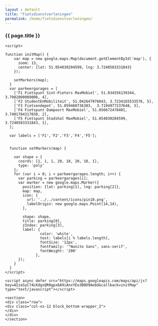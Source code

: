 ```yaml
---
layout : default
title: "Fietsdienstverleningen"
permalink: /home/fietsdienstverleningen/
---
```



<dl>
<div class="container">
<div class="row">
<div class="col-xs-12 block_top wrapper_3">
        <h3 class="text-center padding-block">{{ page.title }}</h3>
</div>
</div>



<section>
    <div class="row">
      <div class="col-xs-12" id="map">
      </div>
    </div>
</section>
<section>
    <div class="row row_background">
        <section class="page">
        </section>
    </div>
</section><!-- end container -->


<script src="https://developers.google.com/maps/documentation/javascript/examples/markerclusterer/markerclusterer.js">
    </script>

    <script>
        
    function initMap() {
        var map = new google.maps.Map(document.getElementById('map'), {
          zoom: 13,
          center: {lat: 51.054030204599, lng: 3.7240583331843}
        });

        setMarkers(map);
      }
      var parkeergarages = [
        ['F1 Fietspunt Sint-Pieters MaxMobiel', 51.034556139344, 3.7082800089006, 4],
        ['F2 StudentEnMobiliteit', 51.042647976043, 3.7234165533576, 5],
        ['F3 Fietsendepot', 51.059460736383,  3.7194977237648, 3],
        ['F4 Fietspunt Dampoort MaxMobiel', 51.056672478401, 3.7401784317038, 2],
        ['F5 Fietspunt Stadshal MaxMobiel', 51.054030204599, 3.7240583331843, 1],
      ];

      var labels = ['F1','F2','F3','F4','F5'];


      function setMarkers(map) {

        var shape = {
          coords: [1, 1, 1, 20, 18, 20, 18, 1],
          type: 'poly'
        };
        for (var i = 0; i < parkeergarages.length; i++) {
          var parking = parkeergarages[i];
          var marker = new google.maps.Marker({
            position: {lat: parking[1], lng: parking[2]},
            map: map,
            icon: {
              url: '../../content/icons/pin10.png',
              labelOrigin: new google.maps.Point(14,14),
            },
            
            shape: shape,
            title: parking[0],
            zIndex: parking[3],
            label: {
                    color: 'white',
                    text: labels[i % labels.length],
                    fontSize: '12px',
                    fontFamily: '"Nunito Sans", sans-serif',
                    fontWeight: '200'
                  },
          });
        }
      }
    </script>

    <script async defer src="https://maps.googleapis.com/maps/api/js?key=AIzaSyC74LKdgxQR0gpx6A9iAnxYEo3B0D9AobU&callback=initMap"
    type="text/javascript"></script>

    <section>
    <div class="row">
    <div class="col-xs-12 block_bottom wrapper_2">
    </div>
    </div>
    </section>
</div>

</dl>